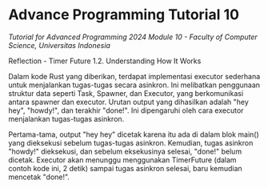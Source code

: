 # Advance Programming Tutorial 10
*Tutorial for Advanced Programming 2024 Module 10 - Faculty of Computer Science, Universitas Indonesia*

Reflection - Timer Future
1.2. Understanding How It Works


Dalam kode Rust yang diberikan, terdapat implementasi executor sederhana untuk menjalankan tugas-tugas secara asinkron. Ini melibatkan penggunaan struktur data seperti Task, Spawner, dan Executor, yang berkomunikasi antara spawner dan executor. Urutan output yang dihasilkan adalah "hey hey", "howdy!", dan terakhir "done!". Ini dipengaruhi oleh cara executor menjalankan tugas-tugas asinkron.

Pertama-tama, output "hey hey" dicetak karena itu ada di dalam blok main() yang dieksekusi sebelum tugas-tugas asinkron. Kemudian, tugas asinkron "howdy!" dieksekusi, dan sebelum eksekusinya selesai, "done!" belum dicetak. Executor akan menunggu menggunakan TimerFuture (dalam contoh kode ini, 2 detik) sampai tugas asinkron selesai, baru kemudian mencetak "done!".
